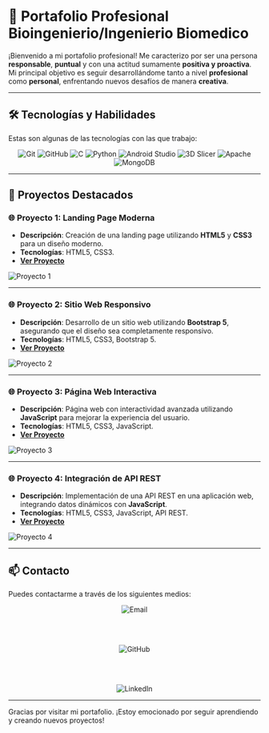 # 💼 Portafolio Profesional Bioingenierio/Ingenierio Biomedico
¡Bienvenido a mi portafolio profesional! Me caracterizo por ser una persona **responsable**, **puntual** y con una actitud sumamente **positiva y proactiva**. Mi principal objetivo es seguir desarrollándome tanto a nivel **profesional** como **personal**, enfrentando nuevos desafíos de manera  **creativa**.

---

## 🛠️ Tecnologías y Habilidades

Estas son algunas de las tecnologías con las que trabajo:

<p align="center">
  <img src="https://img.shields.io/badge/Git-F05032?style=for-the-badge&logo=git&logoColor=white" alt="Git" />
  <img src="https://img.shields.io/badge/GitHub-181717?style=for-the-badge&logo=github&logoColor=white" alt="GitHub" />
  <img src="https://img.shields.io/badge/C-A8B9CC?style=for-the-badge&logo=c&logoColor=white" alt="C" />
  <img src="https://img.shields.io/badge/Python-3776AB?style=for-the-badge&logo=python&logoColor=white" alt="Python" />
  <img src="https://img.shields.io/badge/Android%20Studio-3DDC84?style=for-the-badge&logo=android-studio&logoColor=white" alt="Android Studio" />
  <img src="https://img.shields.io/badge/3D%20Slicer-005C9C?style=for-the-badge&logoColor=white" alt="3D Slicer" />
  <img src="https://img.shields.io/badge/Apache-D22128?style=for-the-badge&logo=apache&logoColor=white" alt="Apache" />
  <img src="https://img.shields.io/badge/MongoDB-47A248?style=for-the-badge&logo=mongodb&logoColor=white" alt="MongoDB" />
</p>

---

## 🚀 Proyectos Destacados

### 🌐 Proyecto 1: **Landing Page Moderna**
- **Descripción**: Creación de una landing page utilizando **HTML5** y **CSS3** para un diseño moderno.
- **Tecnologías**: HTML5, CSS3.
- **[Ver Proyecto](https://github.com/tu_usuario/proyecto1)**

![Proyecto 1](https://via.placeholder.com/600x400 "Landing Page Moderna")

---

### 🌐 Proyecto 2: **Sitio Web Responsivo**
- **Descripción**: Desarrollo de un sitio web utilizando **Bootstrap 5**, asegurando que el diseño sea completamente responsivo.
- **Tecnologías**: HTML5, CSS3, Bootstrap 5.
- **[Ver Proyecto](https://github.com/tu_usuario/proyecto2)**

![Proyecto 2](https://via.placeholder.com/600x400 "Sitio Web Responsivo")

---

### 🌐 Proyecto 3: **Página Web Interactiva**
- **Descripción**: Página web con interactividad avanzada utilizando **JavaScript** para mejorar la experiencia del usuario.
- **Tecnologías**: HTML5, CSS3, JavaScript.
- **[Ver Proyecto](https://github.com/tu_usuario/proyecto3)**

![Proyecto 3](https://via.placeholder.com/600x400 "Página Web Interactiva")

---

### 🌐 Proyecto 4: **Integración de API REST**
- **Descripción**: Implementación de una API REST en una aplicación web, integrando datos dinámicos con **JavaScript**.
- **Tecnologías**: HTML5, CSS3, JavaScript, API REST.
- **[Ver Proyecto](https://github.com/tu_usuario/proyecto4)**

![Proyecto 4](https://via.placeholder.com/600x400 "Integración de API REST")

---

## 📫 Contacto

Puedes contactarme a través de los siguientes medios:

<div align="center">

  <!-- Sección de Email -->
  <a href="mailto:luis.asprilla@est.iudigital.edu.co" style="text-decoration: none;">
    <img src="https://img.shields.io/badge/Email-EA4335?style=for-the-badge&logo=gmail&logoColor=white" alt="Email" />
  </a>

  <br><br>

  <!-- Sección de GitHub -->
  <a href="https://github.com/LuisDavidaspr2003?tab=repositories" style="text-decoration: none;">
    <img src="https://img.shields.io/badge/GitHub-181717?style=for-the-badge&logo=github&logoColor=white" alt="GitHub" />
  </a>

  <br><br>

  <!-- Sección de LinkedIn -->
  <a href="https://www.linkedin.com/in/luis-david-asprilla-mosquera-87b0ba23b" style="text-decoration: none;">
    <img src="https://img.shields.io/badge/LinkedIn-0A66C2?style=for-the-badge&logo=linkedin&logoColor=white" alt="LinkedIn" />
  </a>

</div>




---

Gracias por visitar mi portafolio. ¡Estoy emocionado por seguir aprendiendo y creando nuevos proyectos!
